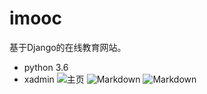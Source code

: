# imooc
基于Django的在线教育网站。
 - python 3.6
  - xadmin 
![主页](http://i2.kiimg.com/1949/5981bcebe601aace.png)
![Markdown](http://i2.kiimg.com/1949/efb9aabc8d30239e.png)
![Markdown](http://i2.kiimg.com/1949/292ac1883f18c7ee.png)

